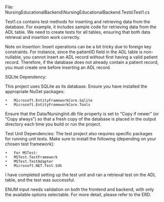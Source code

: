 File: NursingEducationalBackend\NursingEducationalBackend.Tests\Test1.cs

Test1.cs contains test methods for inserting and retrieving data from the database. For example, it includes sample code for retrieving data from the ADL table. We need to create tests for all tables, ensuring that both data retrieval and insertion work correctly.

Note on Insertion:
Insert operations can be a bit tricky due to foreign key constraints. For instance, since the patientID field in the ADL table is non-nullable, you cannot insert an ADL record without first having a valid patient record. Therefore, if the database does not already contain a patient record, you must create one before inserting an ADL record.

SQLite Dependency:

This project uses SQLite as its database. Ensure you have installed the appropriate NuGet packages:

	•	Microsoft.EntityFrameworkCore.Sqlite
	•	Microsoft.EntityFrameworkCore.Tools
 
Ensure that the Data/NursingInit.db file property is set to “Copy if newer” (or “Copy always”) so that a fresh copy of the database is placed in the output directory each time you build or run the project.


Test Unit Dependencies:
The test project also requires specific packages for running unit tests. Make sure to install the following (depending on your chosen test framework):
	
	•	For MSTest:
	•	MSTest.TestFramework
	•	MSTest.TestAdapter
	•	Microsoft.NET.Test.Sdk
	

I have completed setting up the test unit and ran a retrieval test on the ADL table, and the test was successful.

ENUM input needs validation on both the frontend and backend, with only the available options selectable. For more detail, please refer to the ERD.

